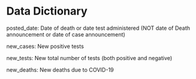 # Data Dictionary

posted_date: Date of death or date test administered (NOT date of Death announcement or date of case announcement)

new_cases: New positive tests 

new_tests: New total number of tests (both positive and negative)

new_deaths: New deaths due to COVID-19

